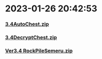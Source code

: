 # 2023-01-26 20:42:53

### [3.4AutoChest.zip](https://raw.githubusercontent.com/Sam5440/Genshin_Impact_Teleport_Files/main/ManualCollectPoint/Chest/Ver3.4%20Chest/3.4AutoChest.zip)

### [3.4DecryptChest.zip](https://raw.githubusercontent.com/Sam5440/Genshin_Impact_Teleport_Files/main/ManualCollectPoint/Chest/Ver3.4%20Chest/3.4DecryptChest.zip)

### [Ver3.4 RockPileSemeru.zip](https://raw.githubusercontent.com/Sam5440/Genshin_Impact_Teleport_Files/main/ManualCollectPoint/Chest/Ver3.4%20Chest/Ver3.4%20RockPileSemeru.zip)

